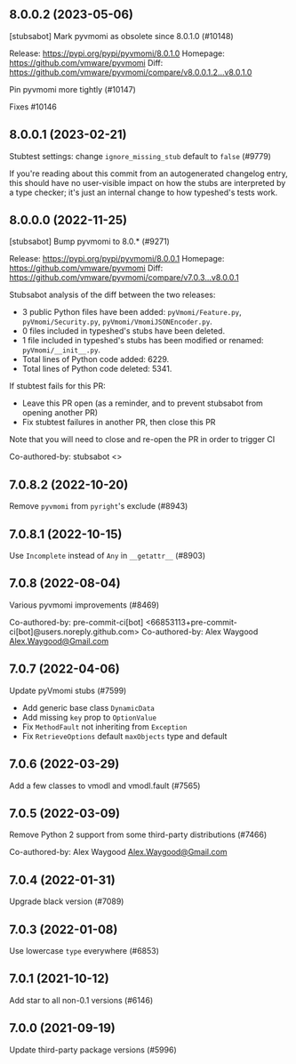 ## 8.0.0.2 (2023-05-06)

[stubsabot] Mark pyvmomi as obsolete since 8.0.1.0 (#10148)

Release: https://pypi.org/pypi/pyvmomi/8.0.1.0
Homepage: https://github.com/vmware/pyvmomi
Diff: https://github.com/vmware/pyvmomi/compare/v8.0.0.1.2...v8.0.1.0

Pin pyvmomi more tightly (#10147)

Fixes #10146

## 8.0.0.1 (2023-02-21)

Stubtest settings: change `ignore_missing_stub` default to `false` (#9779)

If you're reading about this commit from an autogenerated changelog entry, this should have no user-visible impact on how the stubs are interpreted by a type checker; it's just an internal change to how typeshed's tests work.

## 8.0.0.0 (2022-11-25)

[stubsabot] Bump pyvmomi to 8.0.* (#9271)

Release: https://pypi.org/pypi/pyvmomi/8.0.0.1
Homepage: https://github.com/vmware/pyvmomi
Diff: https://github.com/vmware/pyvmomi/compare/v7.0.3...v8.0.0.1

Stubsabot analysis of the diff between the two releases:
 - 3 public Python files have been added: `pyVmomi/Feature.py`, `pyVmomi/Security.py`, `pyVmomi/VmomiJSONEncoder.py`.
 - 0 files included in typeshed's stubs have been deleted.
 - 1 file included in typeshed's stubs has been modified or renamed: `pyVmomi/__init__.py`.
 - Total lines of Python code added: 6229.
 - Total lines of Python code deleted: 5341.

If stubtest fails for this PR:
- Leave this PR open (as a reminder, and to prevent stubsabot from opening another PR)
- Fix stubtest failures in another PR, then close this PR

Note that you will need to close and re-open the PR in order to trigger CI

Co-authored-by: stubsabot <>

## 7.0.8.2 (2022-10-20)

Remove `pyvmomi` from `pyright`'s exclude (#8943)

## 7.0.8.1 (2022-10-15)

Use `Incomplete` instead of `Any` in `__getattr__` (#8903)

## 7.0.8 (2022-08-04)

Various pyvmomi improvements (#8469)

Co-authored-by: pre-commit-ci[bot] <66853113+pre-commit-ci[bot]@users.noreply.github.com>
Co-authored-by: Alex Waygood <Alex.Waygood@Gmail.com>

## 7.0.7 (2022-04-06)

Update pyVmomi stubs (#7599)

* Add generic base class `DynamicData`
* Add missing `key` prop to `OptionValue`
* Fix `MethodFault` not inheriting from `Exception`
* Fix `RetrieveOptions` default `maxObjects` type and default

## 7.0.6 (2022-03-29)

Add a few classes to vmodl and vmodl.fault (#7565)

## 7.0.5 (2022-03-09)

Remove Python 2 support from some third-party distributions (#7466)

Co-authored-by: Alex Waygood <Alex.Waygood@Gmail.com>

## 7.0.4 (2022-01-31)

Upgrade black version (#7089)

## 7.0.3 (2022-01-08)

Use lowercase `type` everywhere (#6853)

## 7.0.1 (2021-10-12)

Add star to all non-0.1 versions (#6146)

## 7.0.0 (2021-09-19)

Update third-party package versions (#5996)

